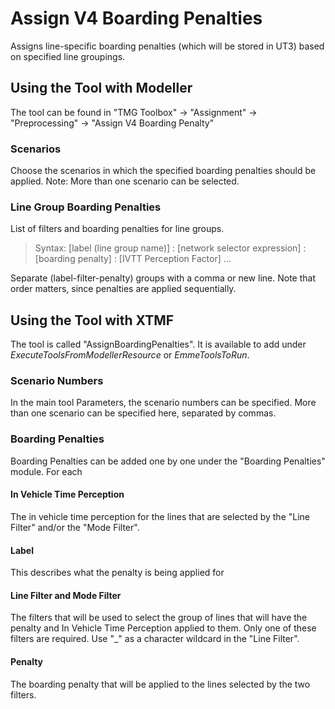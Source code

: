 ﻿
# **Assign V4 Boarding Penalties**
Assigns line-specific boarding penalties (which will be stored in UT3) based on specified line groupings.


## **Using the Tool with Modeller**
The tool can be found in "TMG Toolbox" -> "Assignment" -> "Preprocessing" -> "Assign V4 Boarding Penalty"

### Scenarios
Choose the scenarios in which the specified boarding penalties should be applied. Note: More than one scenario can be selected.
### Line Group Boarding Penalties
List of filters and boarding penalties for line groups. 

> Syntax:
> [label (line group name)] : [network selector expression] : [boarding penalty] : [IVTT Perception Factor] ... 

Separate (label-filter-penalty) groups with a comma or new line. Note that order matters, since penalties are applied sequentially.

## Using the Tool with XTMF
The tool is called "AssignBoardingPenalties". It is available to add under *ExecuteToolsFromModellerResource* or *EmmeToolsToRun*.

### Scenario Numbers
In the main tool Parameters, the scenario numbers can be specified. More than one scenario can be specified here, separated by commas.

### Boarding Penalties
Boarding Penalties can be added one by one under the "Boarding Penalties" module. For each 
#### In Vehicle Time Perception
The in vehicle time perception for the lines that are selected by the "Line Filter" and/or the "Mode Filter".
#### Label
This describes what the penalty is being applied for
#### Line Filter and Mode Filter
The filters that will be used to select the group of lines that will have the penalty and In Vehicle Time Perception applied to them. Only one of these filters are required. Use "_" as a character wildcard in the "Line Filter".
#### Penalty
The boarding penalty that will be applied to the lines selected by the two filters.



